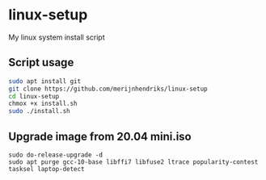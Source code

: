 # linux-setup

My linux system install script

## Script usage

```sh
sudo apt install git
git clone https://github.com/merijnhendriks/linux-setup
cd linux-setup
chmox +x install.sh
sudo ./install.sh
```

## Upgrade image from 20.04 mini.iso

```
sudo do-release-upgrade -d
sudo apt purge gcc-10-base libffi7 libfuse2 ltrace popularity-contest tasksel laptop-detect
```
